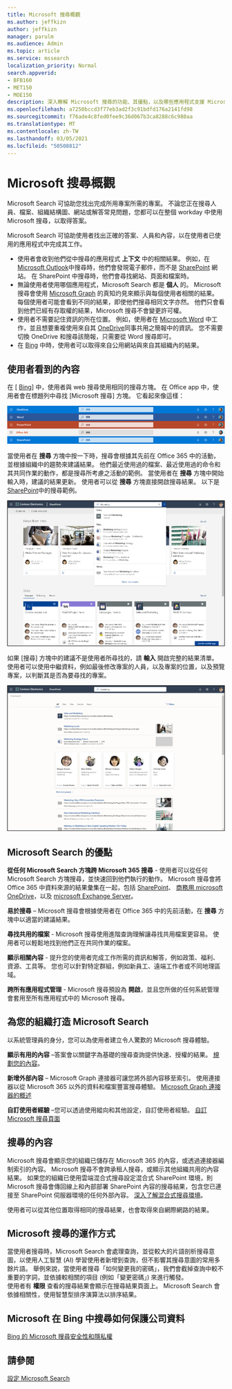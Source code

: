 ```yaml
---
title: Microsoft 搜尋概觀
ms.author: jeffkizn
author: jeffkizn
manager: parulm
ms.audience: Admin
ms.topic: article
ms.service: mssearch
localization_priority: Normal
search.appverid:
- BFB160
- MET150
- MOE150
description: 深入瞭解 Microsoft 搜尋的功能、其優點，以及哪些應用程式支援 Microsoft Search。
ms.openlocfilehash: a7250bccd3f77eb3ad2f3c91bdfd176a2141fd98
ms.sourcegitcommit: f76ade4c8fed0fee9c36d067b3ca8288c6c980aa
ms.translationtype: MT
ms.contentlocale: zh-TW
ms.lasthandoff: 03/05/2021
ms.locfileid: "50508812"
---
```

# <a name="overview-of-microsoft-search"></a>Microsoft 搜尋概觀

Microsoft Search 可協助您找出完成所用專案所需的專案。 不論您正在搜尋人員、檔案、組織結構圖、網站或解答常見問題，您都可以在整個 workday 中使用 Microsoft 搜尋，以取得答案。

Microsoft Search 可協助使用者找出正確的答案、人員和內容，以在使用者已使用的應用程式中完成其工作。

- 使用者會收到他們從中搜尋的應用程式 **上下文** 中的相關結果。 例如，在 [Microsoft Outlook](https://www.microsoft.com/outlook)中搜尋時，他們會發現電子郵件，而不是 [SharePoint](http://sharepoint.com/) 網站。 在 SharePoint 中搜尋時，他們會尋找網站、頁面和檔案時。
- 無論使用者使用哪個應用程式，Microsoft Search 都是 **個人** 的。 Microsoft 搜尋會使用 [Microsoft Graph](https://developer.microsoft.com/graph/) 的真知灼見來顯示與每個使用者相關的結果。 每個使用者可能會看到不同的結果，即使他們搜尋相同文字亦然。 他們只會看到他們已經有存取權的結果，Microsoft 搜尋不會變更許可權。
- 使用者不需要記住資訊的所在位置。 例如，使用者在 [Microsoft Word](https://products.office.com/word) 中工作，並且想要重複使用來自其 [OneDrive](https://onedrive.live.com/about/)同事共用之簡報中的資訊。 您不需要切換 OneDrive 和搜尋該簡報，只需要從 Word 搜尋即可。
- 在 [Bing](https://bing.com) 中時，使用者可以取得來自公用網站與來自其組織內的結果。

## <a name="what-users-see"></a>使用者看到的內容

在 [ [Bing](https://bing.com)] 中，使用者與 web 搜尋使用相同的搜尋方塊。 在 Office app 中，使用者會在標題列中尋找 [Microsoft 搜尋] 方塊。 它看起來像這樣：

![標題列中具有 Microsoft Search 方塊的應用程式視窗螢幕擷取畫面](media/Headings_520.png)

當使用者在 **搜尋** 方塊中按一下時，搜尋會根據其先前在 Office 365 中的活動，並根據組織中的趨勢來建議結果。 他們最近使用過的檔案、最近使用過的命令和其共同作業的動作，都是搜尋所考慮之活動的範例。 當使用者在 **搜尋** 方塊中開始輸入時，建議的結果更新。 使用者可以從 **搜尋** 方塊直接開啟搜尋結果。 以下是 [SharePoint](http://sharepoint.com/)中的搜尋範例。

![具有查詢及建議結果的 Microsoft Search 方塊螢幕擷取畫面](media/SERP_text_520.png)

如果 [搜尋] 方塊中的建議不是使用者所尋找的，請 **輸入** 開啟完整的結果清單。 使用者可以使用中繼資料，例如最後修改專案的人員，以及專案的位置，以及預覽專案，以判斷其是否為要尋找的專案。

![Microsoft Search 結果頁面的螢幕擷取畫面](media/search_box.png)

## <a name="benefits-of-microsoft-search"></a>Microsoft Search 的優點

**從任何 Microsoft Search 方塊跨 Microsoft 365 搜尋** - 使用者可以從任何 Microsoft Search 方塊搜尋，並快速回到他們執行的動作。 Microsoft 搜尋會將 Office 365 中資料來源的結果彙集在一起，包括 [SharePoint](http://sharepoint.com/)、 [商務用 microsoft OneDrive](https://onedrive.live.com/about/business/)，以及 [microsoft Exchange Server](https://products.office.com/exchange/microsoft-exchange-server)。

**易於搜尋** – Microsoft 搜尋會根據使用者在 Office 365 中的先前活動，在 **搜尋** 方塊中以適當的建議結果。

**尋找共用的檔案** - Microsoft 搜尋使用進階查詢理解讓尋找共用檔案更容易。 使用者可以輕鬆地找到他們正在共同作業的檔案。

**顯示相關內容** - 提升您的使用者完成工作所需的資訊和解答，例如政策、福利、資源、工具等。 您也可以針對特定群組，例如新員工、遠端工作者或不同地理區域。

**跨所有應用程式管理** - Microsoft 搜尋預設為 **開啟**，並且您所做的任何系統管理會套用至所有應用程式中的 Microsoft 搜尋。

## <a name="tailoring-microsoft-search-to-your-organization"></a>為您的組織打造 Microsoft Search

以系統管理員的身分，您可以為使用者建立令人驚歎的 Microsoft 搜尋體驗。

**顯示有用的內容** –答案會以關鍵字為基礎的搜尋查詢提供快速、授權的結果。 [規劃您的內容](plan-your-content.md)。

**新增外部內容** – Microsoft Graph 連接器可讓您將外部內容移至索引。 使用連接器以從 Microsoft 365 以外的資料和檔案豐富搜尋體驗。 [Microsoft Graph 連接器的概述](connectors-overview.md)

**自訂使用者經驗** –您可以透過使用縱向和其他設定，自訂使用者經驗。 [自訂 Microsoft 搜尋頁面](customize-search-page.md)

## <a name="what-content-is-searched"></a>搜尋的內容

Microsoft 搜尋會顯示您的組織已儲存在 Microsoft 365 的內容，或透過連接器編制索引的內容。 Microsoft 搜尋不會跨承租人搜尋，或顯示其他組織共用的內容結果。 如果您的組織已使用雲端混合式搜尋設定混合式 SharePoint 環境，則 Microsoft 搜尋會傳回線上和內部部署 SharePoint 內容的搜尋結果，包含您已連接至 SharePoint 伺服器環境的任何外部內容。 [深入了解混合式搜尋環境](https://docs.microsoft.com/sharepoint/hybrid/learn-about-cloud-hybrid-search-for-sharepoint)。

使用者可以從其他位置取得相同的搜尋結果，也會取得來自網際網路的結果。

## <a name="how-microsoft-search-works"></a>Microsoft 搜尋的運作方式

當使用者搜尋時，Microsoft Search 會處理查詢，並從較大的片語剖析搜尋意圖，以使用人工智慧 (AI) 學習使用者新增到查詢，但不影響其搜尋意圖的常用多餘片語。 舉例來說，當使用者搜尋「如何變更我的密碼」，我們會截掉查詢中較不重要的字詞，並依據較相關的項目 (例如「變更密碼」) 來進行觸發。  
使用者有 **權限** 查看的搜尋結果會顯示在搜尋結果頁面上。 Microsoft Search 會依據相關性，使用智慧型排序演算法以排序結果。

## <a name="how-microsoft-search-in-bing-protects-your-company-data"></a>Microsoft 在 Bing 中搜尋如何保護公司資料

[Bing 的 Microsoft 搜尋安全性和隱私權](security-for-search.md)

## <a name="see-also"></a>請參閱

[設定 Microsoft Search](setup-microsoft-search.md)
